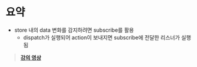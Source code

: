 # 요약

- store 내의 data 변화를 감지하려면 subscribe를 활용
  - dispatch가 실행되어 action이 보내지면 subscribe에 전달한 리스너가 실행됨

> **[강의 영상](https://youtu.be/F8LLSNcTUTc)**
